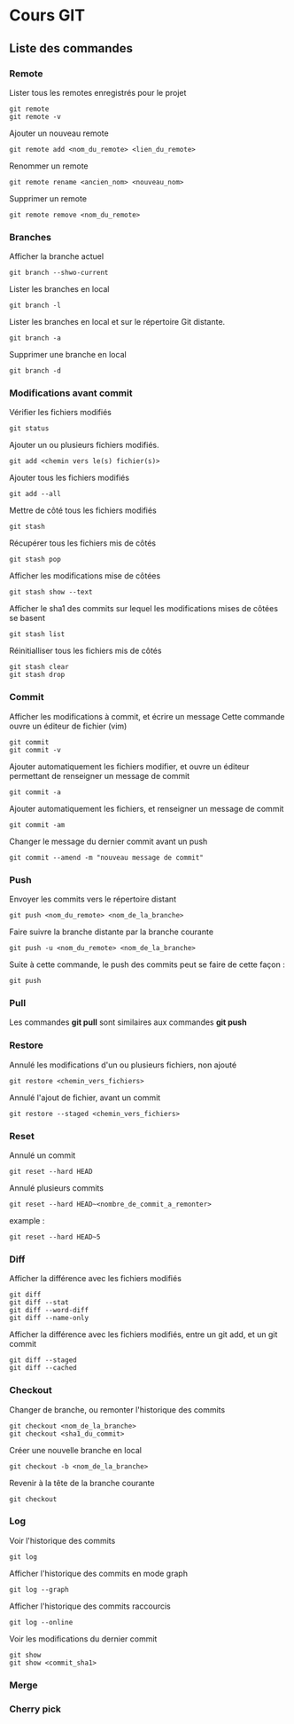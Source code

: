 # Cours GIT

## Liste des commandes

### Remote

Lister tous les remotes enregistrés pour le projet

    git remote
    git remote -v

Ajouter un nouveau remote

    git remote add <nom_du_remote> <lien_du_remote>

Renommer un remote

    git remote rename <ancien_nom> <nouveau_nom>

Supprimer un remote

    git remote remove <nom_du_remote>

### Branches

Afficher la branche actuel

    git branch --shwo-current

Lister les branches en local

    git branch -l

Lister les branches en local et sur le répertoire Git distante.

    git branch -a

Supprimer une branche en local

    git branch -d

### Modifications avant commit

Vérifier les fichiers modifiés

    git status

Ajouter un ou plusieurs fichiers modifiés.

    git add <chemin vers le(s) fichier(s)>

Ajouter tous les fichiers modifiés

    git add --all

Mettre de côté tous les fichiers modifiés

    git stash

Récupérer tous les fichiers mis de côtés

    git stash pop

Afficher les modifications mise de côtées

    git stash show --text

Afficher le sha1 des commits sur lequel les modifications mises de côtées se basent 

    git stash list

Réinitialliser tous les fichiers mis de côtés

    git stash clear
    git stash drop

### Commit

Afficher les modifications à commit, et écrire un message
Cette commande ouvre un éditeur de fichier (vim)

    git commit
    git commit -v

Ajouter automatiquement les fichiers modifier, et ouvre un éditeur permettant de renseigner un message de commit

    git commit -a

Ajouter automatiquement les fichiers, et renseigner un message de commit

    git commit -am

Changer le message du dernier commit avant un push

    git commit --amend -m "nouveau message de commit"

### Push

Envoyer les commits vers le répertoire distant

    git push <nom_du_remote> <nom_de_la_branche>

Faire suivre la branche distante par la branche courante

    git push -u <nom_du_remote> <nom_de_la_branche>

Suite à cette commande, le push des commits peut se faire de cette façon : 

    git push 

### Pull

Les commandes **git pull** sont similaires aux commandes **git push**

### Restore

Annulé les modifications d'un ou plusieurs fichiers, non ajouté

    git restore <chemin_vers_fichiers>

Annulé l'ajout de fichier, avant un commit

    git restore --staged <chemin_vers_fichiers>

### Reset

Annulé un commit  

    git reset --hard HEAD

Annulé plusieurs commits

    git reset --hard HEAD~<nombre_de_commit_a_remonter>

example :

    git reset --hard HEAD~5

### Diff

Afficher la différence avec les fichiers modifiés

    git diff
    git diff --stat
    git diff --word-diff
    git diff --name-only

Afficher la différence avec les fichiers modifiés, entre un git add, et un git commit

    git diff --staged
    git diff --cached


### Checkout

Changer de branche, ou remonter l'historique des commits

    git checkout <nom_de_la_branche>
    git checkout <sha1_du_commit>

Créer une nouvelle branche en local

    git checkout -b <nom_de_la_branche>

Revenir à la tête de la branche courante

    git checkout

### Log

Voir l'historique des commits

    git log

Afficher l'historique des commits en mode graph

    git log --graph

Afficher l'historique des commits raccourcis

    git log --online

Voir les modifications du dernier commit

    git show
    git show <commit_sha1>

### Merge

### Cherry pick